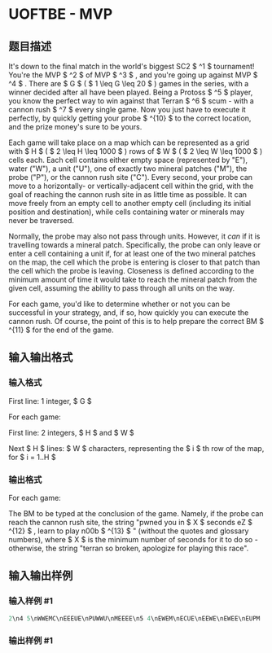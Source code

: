 # UOFTBE - MVP

## 题目描述

It's down to the final match in the world's biggest SC2 $ ^1 $ tournament! You're the MVP $ ^2 $ of MVP $ ^3 $ , and you're going up against MVP $ ^4 $ . There are $ G $ ( $ 1 \leq G \leq 20 $ ) games in the series, with a winner decided after all have been played. Being a Protoss $ ^5 $ player, you know the perfect way to win against that Terran $ ^6 $ scum - with a cannon rush $ ^7 $ every single game. Now you just have to execute it perfectly, by quickly getting your probe $ ^{10} $ to the correct location, and the prize money's sure to be yours.

Each game will take place on a map which can be represented as a grid with $ H $ ( $ 2 \leq H \leq 1000 $ ) rows of $ W $ ( $ 2 \leq W \leq 1000 $ ) cells each. Each cell contains either empty space (represented by "E"), water ("W"), a unit ("U"), one of exactly two mineral patches ("M"), the probe ("P"), or the cannon rush site ("C"). Every second, your probe can move to a horizontally- or vertically-adjacent cell within the grid, with the goal of reaching the cannon rush site in as little time as possible. It can move freely from an empty cell to another empty cell (including its initial position and destination), while cells containing water or minerals may never be traversed.

Normally, the probe may also not pass through units. However, it _can_ if it is travelling towards a mineral patch. Specifically, the probe can only leave or enter a cell containing a unit if, for at least one of the two mineral patches on the map, the cell which the probe is entering is closer to that patch than the cell which the probe is leaving. Closeness is defined according to the minimum amount of time it would take to reach the mineral patch from the given cell, assuming the ability to pass through all units on the way.

For each game, you'd like to determine whether or not you can be successful in your strategy, and, if so, how quickly you can execute the cannon rush. Of course, the point of this is to help prepare the correct BM $ ^{11} $ for the end of the game.

## 输入输出格式

### 输入格式

First line: 1 integer, $ G $

For each game:

First line: 2 integers, $ H $ and $ W $

Next $ H $ lines: $ W $ characters, representing the $ i $ th row of the map, for $ i = 1..H $

### 输出格式

For each game:

The BM to be typed at the conclusion of the game. Namely, if the probe can reach the cannon rush site, the string "pwned you in $ X $ seconds eZ $ ^{12} $ , learn to play n00b $ ^{13} $ " (without the quotes and glossary numbers), where $ X $ is the minimum number of seconds for it to do so - otherwise, the string "terran so broken, apologize for playing this race".

## 输入输出样例

### 输入样例 #1

```cpp
2\n4 5\nWWEMC\nEEEUE\nPUWWU\nMEEEE\n5 4\nEWEM\nECUE\nEEWE\nEWEE\nEUPM
```


### 输出样例 #1

```cpp

```
